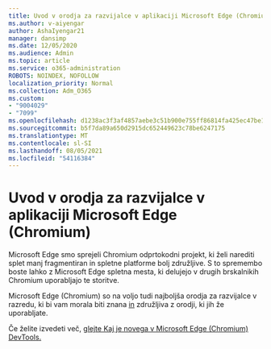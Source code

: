 ```yaml
---
title: Uvod v orodja za razvijalce v aplikaciji Microsoft Edge (Chromium)
ms.author: v-aiyengar
author: AshaIyengar21
manager: dansimp
ms.date: 12/05/2020
ms.audience: Admin
ms.topic: article
ms.service: o365-administration
ROBOTS: NOINDEX, NOFOLLOW
localization_priority: Normal
ms.collection: Adm_O365
ms.custom:
- "9004029"
- "7099"
ms.openlocfilehash: d1238ac3f3af4857aebe3c51b900e755ff86814fa425ec47be1e83cd5f9faa20
ms.sourcegitcommit: b5f7da89a650d2915dc652449623c78be6247175
ms.translationtype: MT
ms.contentlocale: sl-SI
ms.lasthandoff: 08/05/2021
ms.locfileid: "54116384"
---
```

# <a name="get-started-with-the-developer-tools-in-microsoft-edge-chromium"></a>Uvod v orodja za razvijalce v aplikaciji Microsoft Edge (Chromium)

Microsoft Edge smo sprejeli Chromium odprtokodni projekt, ki želi narediti splet manj fragmentiran in spletne platforme bolj združljive. S to spremembo boste lahko z Microsoft Edge spletna mesta, ki delujejo v drugih brskalnikih Chromium uporabljajo te storitve.

Microsoft Edge (Chromium) so na voljo tudi najboljša orodja za razvijalce v razredu, ki bi vam morala biti znana [in](https://go.microsoft.com/fwlink/?linkid=2134941) združljiva z orodji, ki jih že uporabljate.

Če želite izvedeti več, [glejte Kaj je novega v Microsoft Edge (Chromium) DevTools.](https://go.microsoft.com/fwlink/?linkid=2135020)